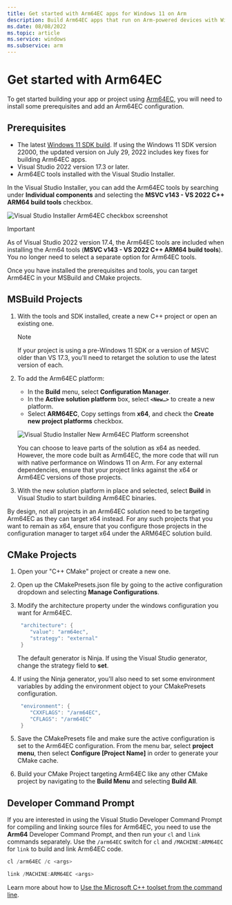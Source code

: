 ```yaml
---
title: Get started with Arm64EC apps for Windows 11 on Arm
description: Build Arm64EC apps that run on Arm-powered devices with Windows 11.
ms.date: 08/08/2022
ms.topic: article
ms.service: windows
ms.subservice: arm
---
```


# Get started with Arm64EC

To get started building your app or project using [Arm64EC](./arm64ec.md), you will need to install some prerequisites and add an Arm64EC configuration.

## Prerequisites

- The latest [Windows 11 SDK build](https://developer.microsoft.com/windows/downloads/windows-sdk/). If using the Windows 11 SDK version 22000, the updated version on July 29, 2022 includes key fixes for building Arm64EC apps.
- Visual Studio 2022 version 17.3 or later.
- Arm64EC tools installed with the Visual Studio Installer.

In the Visual Studio Installer, you can add the Arm64EC tools by searching under **Individual components** and selecting the **MSVC v143 - VS 2022 C++ ARM64 build tools** checkbox.

  ![Visual Studio Installer Arm64EC checkbox screenshot](./images/arm64ec-vs-installer.png)

> [!IMPORTANT]
> As of Visual Studio 2022 version 17.4, the Arm64EC tools are included when installing the Arm64 tools (**MSVC v143 - VS 2022 C++ ARM64 build tools**). You no longer need to select a separate option for Arm64EC tools.

Once you have installed the prerequisites and tools, you can target Arm64EC in your MSBuild and CMake projects.

## MSBuild Projects

1. With the tools and SDK installed, create a new C++ project or open an existing one.

    > [!NOTE]
    > If your project is using a pre-Windows 11 SDK or a version of MSVC older than VS 17.3, you'll need to retarget the solution to use the latest version of each.

2. To add the Arm64EC platform:
    - In the **Build** menu, select **Configuration Manager**.
    - In the **Active solution platform** box, select **`<New…>`** to create a new platform.
    - Select **ARM64EC**, Copy settings from **x64**, and check the **Create new project platforms** checkbox.

    ![Visual Studio Installer New Arm64EC Platform screenshot](./images/arm64ec-vs-new-platform.png)

    You can choose to leave parts of the solution as x64 as needed. However, the more code built as Arm64EC, the more code that will run with native performance on Windows 11 on Arm. For any external dependencies, ensure that your project links against the x64 or Arm64EC versions of those projects.

3. With the new solution platform in place and selected, select **Build** in Visual Studio to start building Arm64EC binaries.  

By design, not all projects in an Arm64EC solution need to be targeting Arm64EC as they can target x64 instead. For any such projects that you want to remain as x64, ensure that you configure those projects in the configuration manager to target x64 under the ARM64EC solution build.

## CMake Projects

1. Open your "C++ CMake" project or create a new one.

2. Open up the CMakePresets.json file by going to the active configuration dropdown and selecting **Manage Configurations**.

3. Modify the architecture property under the windows configuration you want for Arm64EC.

    ```cpp
     "architecture": { 
        "value": "arm64ec", 
        "strategy": "external"
     }
     ```

    The default generator is Ninja. If using the Visual Studio generator, change the strategy field to **set**.

4. If using the Ninja generator, you'll also need to set some environment variables by adding the environment object to your CMakePresets configuration.

    ```cpp
     "environment": { 
        "CXXFLAGS": "/arm64EC",
        "CFLAGS": "/arm64EC" 
     }
    ```

5. Save the CMakePresets file and make sure the active configuration is set to the Arm64EC configuration. From the menu bar, select **project menu**, then select **Configure [Project Name]** in order to generate your CMake cache.

6. Build your CMake Project targeting Arm64EC like any other CMake project by navigating to the **Build Menu** and selecting **Build All**.

## Developer Command Prompt
  
If you are interested in using the Visual Studio Developer Command Prompt for compiling and linking source files for Arm64EC, you need to use the **Arm64** Developer Command Prompt, and then run your `cl` and `link` commands separately.  Use the `/arm64EC` switch for `cl` and `/MACHINE:ARM64EC` for `link` to build and link Arm64EC code.

```cpp
cl /arm64EC /c <args>

link /MACHINE:ARM64EC <args>
```

Learn more about how to [Use the Microsoft C++ toolset from the command line](/cpp/build/building-on-the-command-line).
